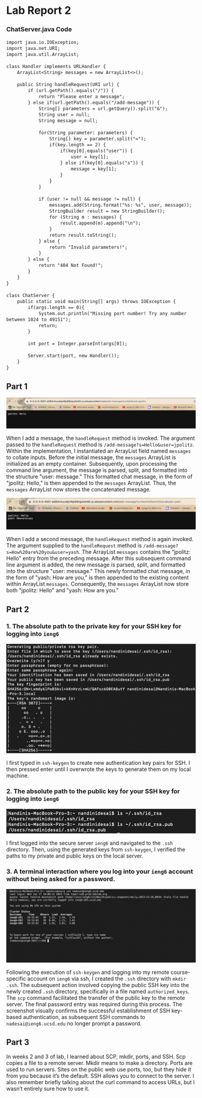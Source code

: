 # Lab Report 2 # 

### ChatServer.java Code ###
```
import java.io.IOException;
import java.net.URI;
import java.util.ArrayList;

class Handler implements URLHandler {
    ArrayList<String> messages = new ArrayList<>();

    public String handleRequest(URI url) {
        if (url.getPath().equals("/")) {
            return "Please enter a message";
        } else if(url.getPath().equals("/add-message")) {
            String[] parameters = url.getQuery().split("&");
            String user = null; 
            String message = null; 

            for(String parameter: parameters) {
                String[] key = parameter.split("=");
                if(key.length == 2) {
                    if(key[0].equals("user")) {
                        user = key[1];
                    } else if(key[0].equals("s")) {
                        message = key[1];
                    }
                }
            }

            if (user != null && message != null) {
                messages.add(String.format("%s: %s", user, message));
                StringBuilder result = new StringBuilder();
                for (String m : messages) {
                    result.append(m).append("\n");
                }
                return result.toString();
            } else {
                return "Invalid parameters!";
            }
        } else {
            return "404 Not Found!";
        }
    }
}

class ChatServer {
    public static void main(String[] args) throws IOException {
        if(args.length == 0){
            System.out.println("Missing port number! Try any number between 1024 to 49151");
            return;
        }

        int port = Integer.parseInt(args[0]);

        Server.start(port, new Handler());
    }
}
```

## Part 1 ##
![Image](politz.png)

When I add a message, the `handleRequest` method is invoked. The argument passed to the `handleRequest` method is `/add-message?s=Hello&user=jpolitz`. Within the implementation, I instantiated an ArrayList field named `messages` to collate inputs. Before the initial message, the `messages` ArrayList is initialized as an empty container. Subsequently, upon processing the command line argument, the message is parsed, split, and formatted into the structure "user: message." This formatted chat message, in the form of "jpolitz: Hello," is then appended to the `messages` ArrayList. Thus, the `messages` ArrayList now stores the concatenated message.

![Image](yash.png)

When I add a second message, the `handleRequest` method is again invoked.  The argument supplied to the `handleRequest` method is `/add-message?s=How%20are%20you&user=yash`. The ArrayList `messages` contains the “jpolitz: Hello” entry from the preceding message. After this subsequent command line argument is added, the new message is parsed, split, and formatted into the structure "user: message." This newly formatted chat message, in the form of "yash: How are you," is then appended to the existing content within ArrayList `messages`. Consequently, the `messages` ArrayList now store both "jpolitz: Hello" and "yash: How are you."

## Part 2 ##

### 1. The absolute path to the private key for your SSH key for logging into `ieng6` ###
![Image](private.png)

I first typed in `ssh-keygen` to create new authentication key pairs for SSH. I then pressed enter until I overwrote the keys to generate them on my local machine. 

### 2. The absolute path to the public key for your SSH key for logging into `ieng6` ###
![Image](public.png)

I first logged into the secure server `ieng6` and navigated to the `.ssh` directory. Then, using the generated keys from `ssh-keygen`, I verified the paths to my private and public keys on the local server.

### 3. A terminal interaction where you log into your `ieng6` account without being asked for a password. ###
![Image](nopassword.png)

Following the execution of `ssh-keygen` and logging into my remote course-specific account on `ieng6` via ssh, I created the `.ssh` directory with `mkdir .ssh`. The subsequent action involved copying the public SSH key into the newly created `.ssh` directory, specifically in a file named `authorized_keys`. The `scp` command facilitated the transfer of the public key to the remote server. The final password entry was required during this process. The screenshot visually confirms the successful establishment of SSH key-based authentication, as subsequent SSH commands to `nadesai@ieng6.ucsd.edu` no longer prompt a password.

## Part 3 ##

In weeks 2 and 3 of lab, I learned about SCP, mkdir, ports, and SSH. Scp copies a file to a remote server. Mkdir means to make a directory. Ports are used to run servers. Sites on the public web use ports, too, but they hide it from you because it’s the default. SSH allows you to connect to the server. I also remember briefly talking about the curl command to access URLs, but I wasn’t entirely sure how to use it.
